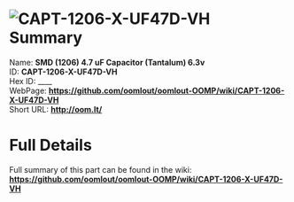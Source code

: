 
![CAPT-1206-X-UF47D-VH](https://github.com/oomlout/oomlout-OOMP/blob/master/parts/CAPT-1206-X-UF47D-VH/CAPT-1206-X-UF47D-VH_420.jpg)   
Summary
=================
  
Name: __SMD (1206) 4.7 uF Capacitor (Tantalum) 6.3v__    
ID: __CAPT-1206-X-UF47D-VH__   
Hex ID: ____   
WebPage: __https://github.com/oomlout/oomlout-OOMP/wiki/CAPT-1206-X-UF47D-VH__   
Short URL: __http://oom.lt/__   

Full Details
==========================
Full summary of this part can be found in the wiki:   
__https://github.com/oomlout/oomlout-OOMP/wiki/CAPT-1206-X-UF47D-VH__    

